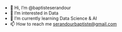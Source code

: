 - 👋 Hi, I’m @baptisteserandour
- 👀 I’m interested in Data
- 🌱 I’m currently learning Data Science & AI
- 📫 How to reach me serandourbaptiste@gmail.com


<!---
baptisteserandour/baptisteserandour is a ✨ special ✨ repository because its `README.md` (this file) appears on your GitHub profile.
You can click the Preview link to take a look at your changes.
--->
